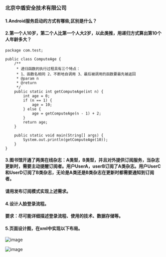 ### 北京中盾安全技术有限公司
#### 1.Android服务启动的方式有哪些,区别是什么？
#### 2.第一个人10岁，第二个人比第一个人大2岁，以此类推，用递归方式算出第10个人年龄多大？
```
package com.test;
 
public class ComputeAge {
	/**
	 * 递归函数的执行过程具有三个特点： 
	 * 1、函数名相同 2、不断地自调用 3、最后被调用的函数要最先被返回
	 * @param n
	 * @return
	 */
	public static int getComputeAge(int n) {
		int age = 0;
		if (n == 1) {
			age = 10;
		} else {
			age = getComputeAge(n - 1) + 2;
		}
		return age;
	}
 
	public static void main(String[] args) {
		System.out.println(getComputeAge(10));
	}
}
```
#### 3.图书馆开通了两类在线杂志：A类型，B类型，并且对外提供订阅服务，当杂志更新时，需要主动提醒订阅者。用户UserA，userB订阅了A类杂志。用户UserC和UserD订阅了B类杂志，无论是A类还是B类杂志在更新时都需要通知到订阅者。
#### 请用发布订阅模式实现上述需求。
#### 4.设计人脸登录流程。
#### 要求：尽可能详细描述登录流程、使用的技术、数据存储等。
#### 5.页面设计图，在xml中实现以下布局。
![image](http://m.qpic.cn/psb?/V12dngKb3UV5eS/EjBhiH2.qJ8YZKlFRMeNYqlVGw9meEeaSpXWCAhwHqY!/b/dGEBAAAAAAAA&bo=OASgBQAAAAARF7k!&rf=viewer_4)

![image](http://m.qpic.cn/psb?/V12dngKb3UV5eS/TloxDfxY.bLFGYbOD42sspvTqpC0dxK2VSuIgJdCA5g!/b/dDcBAAAAAAAA&bo=OASgBQAAAAARF7k!&rf=viewer_4)
